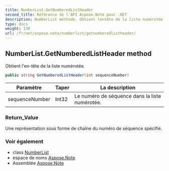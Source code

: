 ```yaml
---
title: NumberList.GetNumberedListHeader
second_title: Référence de l'API Aspose.Note pour .NET
description: NumberList méthode. Obtient lentête de la liste numérotée.
type: docs
weight: 130
url: /fr/net/aspose.note/numberlist/getnumberedlistheader/
---
```

## NumberList.GetNumberedListHeader method

Obtient l'en-tête de la liste numérotée.

```csharp
public string GetNumberedListHeader(int sequenceNumber)
```

| Paramètre | Taper | La description |
| --- | --- | --- |
| sequenceNumber | Int32 | Le numéro de séquence dans la liste numérotée. |

### Return_Value

Une représentation sous forme de chaîne du numéro de séquence spécifié.

### Voir également

* class [NumberList](../)
* espace de noms [Aspose.Note](../../numberlist/)
* Assemblée [Aspose.Note](../../../)



